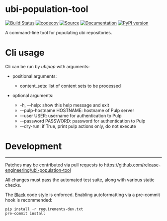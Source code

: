 # **ubi-population-tool**
[![Build Status](https://github.com/release-engineering/ubi-population-tool/actions/workflows/tox-test.yml/badge.svg)](https://github.com/release-engineering/ubi-population-tool/actions/workflows/tox-test.yml)
[![codecov](https://codecov.io/gh/release-engineering/ubi-population-tool/branch/master/graph/badge.svg?token=APniN2wa2U)](https://codecov.io/gh/release-engineering/ubi-population-tool)
[![Source](https://badgen.net/badge/icon/source?icon=github&label)](https://github.com/release-engineering/ubi-population-tool/)
[![Documentation](https://github.com/release-engineering/ubi-population-tool/actions/workflows/docs.yml/badge.svg)](https://release-engineering.github.io/ubi-population-tool/)
[![PyPI version](https://badgen.net/pypi/v/ubi-population-tool?color=blue)](https://pypi.org/project/ubi-population-tool/)

A command-line tool for populating ubi repositories.

# Cli usage

Cli can be run by *ubipop* with arguments:

- positional arguments:
  - content_sets: list of content sets to be processed

- optional arguments:
  - -h, --help: show this help message and exit
  - --pulp-hostname HOSTNAME: hostname of Pulp server
  - --user USER: username for authentication to Pulp
  - --password PASSWORD: password for authentication to Pulp
  - --dry-run: if True, print pulp actions only, do not execute

# Development
-----------

Patches may be contributed via pull requests to
https://github.com/release-engineering/ubi-population-tool

All changes must pass the automated test suite, along with various static
checks.

The [Black](https://black.readthedocs.io/) code style is enforced.
Enabling autoformatting via a pre-commit hook is recommended:

```
pip install -r requirements-dev.txt
pre-commit install
```